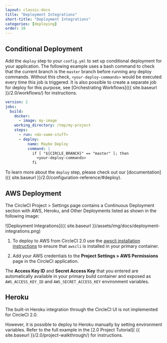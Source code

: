 ```yaml
---
layout: classic-docs
title: "Deployment Integrations"
short-title: "Deployment Integrations"
categories: [deploying]
order: 10
---
```



## Conditional Deployment 

Add the `deploy` step to your `config.yml` to set up conditional deployment for your application. The following example uses a bash command to check that the current branch is the `master` branch before running any deploy commands. Without this check, `<your-deploy-commands>` would be executed every time this job is triggered. It is also possible to create a separate job for deploy for this purpose, see [Orchestrating Workflows]({{ site.baseurl }}/2.0/workflows/) for instructions.

```YAML
version: 2
jobs:
  build:
    docker:
      - image: my-image
    working_directory: /tmp/my-project
    steps:
      - run: <do-some-stuff>
      - deploy:
          name: Maybe Deploy
          command: |
            if [ "${CIRCLE_BRANCH}" == "master" ]; then
              <your-deploy-commands>
            fi
```

To learn more about the `deploy` step, please check out our [documentation]({{ site.baseurl }}/2.0/configuration-reference/#deploy).

## AWS Deployment

The CircleCI Project > Settings page contains a Continuous Deployment section with AWS, Heroku, and Other Deployments listed  as shown in the following image:

![Deployment Integrations]({{ site.baseurl }}/assets/img/docs/deployment-integrations.png)

1. To deploy to AWS from CircleCI 2.0 use the [awscli installation instructions](http://docs.aws.amazon.com/cli/latest/userguide/installing.html) to ensure that `awscli` is installed in your primary container. 

2. Add your AWS credentials to the **Project Settings > AWS Permissions** page in the CircleCI application.

The **Access Key ID** and **Secret Access Key** that you entered are automatically available in your primary build container and exposed as `AWS_ACCESS_KEY_ID` and `AWS_SECRET_ACCESS_KEY` environment variables.

## Heroku

The built-in Heroku integration through the CircleCI UI is not implemented for CircleCI 2.0.

However, it is possible to deploy to Heroku manually by setting environment variables. Refer to the full example in the [2.0 Project Tutorial]( {{ site.baseurl }}/2.0/project-walkthrough/) for instructions.

